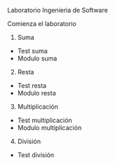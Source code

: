 Laboratorio Ingenieria de Software

Comienza el laboratorio

1. Suma
- Test suma
- Modulo suma

2. Resta
- Test resta
- Modulo resta

3. Multiplicación
- Test multiplicación
- Modulo multiplicación

4. División
- Test división